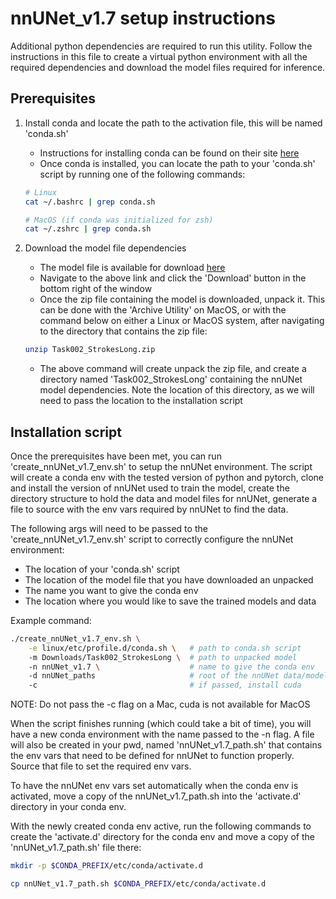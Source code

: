 # nnUNet_v1.7 setup instructions

Additional python dependencies are required to run this utility. Follow the
instructions in this file to create a virtual python environment with all the
required dependencies and download the model files required for inference.

## Prerequisites

1. Install conda and locate the path to the activation file, this will be named
'conda.sh'
    * Instructions for installing conda can be found on their site [here](https://conda.io/projects/conda/en/latest/user-guide/install/index.html)
    * Once conda is installed, you can locate the path to your 'conda.sh'
    script by running one of the following commands:
  
    ```bash
    # Linux
    cat ~/.bashrc | grep conda.sh
    ```

    ```zsh
    # MacOS (if conda was initialized for zsh)
    cat ~/.zshrc | grep conda.sh
    ```

2. Download the model file dependencies
    * The model file is available for download [here](https://mega.nz/file/Ph4U0JpA#KMO-hybcDdn_0J5KciI1HO_zYbNPsED_xnHhmCdqoBk)
    * Navigate to the above link and click the 'Download' button in the bottom
    right of the window
    * Once the zip file containing the model is downloaded, unpack it. This can
    be done with the 'Archive Utility' on MacOS, or with the command below on
    either a Linux or MacOS system, after navigating to the directory that
    contains the zip file:

    ```bash
    unzip Task002_StrokesLong.zip
    ```

    * The above command will create unpack the zip file, and create a directory
    named 'Task002_StrokesLong' containing the nnUNet model dependencies. Note
    the location of this directory, as we will need to pass the location to the
    installation script

## Installation script

Once the prerequisites have been met, you can run 'create_nnUNet_v1.7_env.sh' to
setup the nnUNet environment. The script will create a conda env with the tested
version of python and pytorch, clone and install the version of nnUNet used to
train the model, create the directory structure to hold the data and model files
for nnUNet, generate a file to source with the env vars required by nnUNet to
find the data.

The following args will need to be passed to the 'create_nnUNet_v1.7_env.sh'
script to correctly configure the nnUNet environment:

* The location of your 'conda.sh' script
* The location of the model file that you have downloaded an unpacked
* The name you want to give the conda env
* The location where you would like to save the trained models and data

Example command:

```bash
./create_nnUNet_v1.7_env.sh \
    -e linux/etc/profile.d/conda.sh \   # path to conda.sh script
    -m Downloads/Task002_StrokesLong \  # path to unpacked model 
    -n nnUNet_v1.7 \                    # name to give the conda env
    -d nnUNet_paths                     # root of the nnUNet data/model tree
    -c                                  # if passed, install cuda
```

NOTE: Do not pass the -c flag on a Mac, cuda is not available for MacOS

When the script finishes running (which could take a bit of time), you will have
a new conda environment with the name passed to the -n flag. A file will also be
created in your pwd, named 'nnUNet_v1.7_path.sh' that contains the env vars that
need to be defined for nnUNet to function properly. Source that file to set the
required env vars.

To have the nnUNet env vars set automatically when the conda env is activated,
move a copy of the nnUNet_v1.7_path.sh into the 'activate.d' directory in your
conda env.

With the newly created conda env active, run the following commands to create
the 'activate.d' directory for the conda env and move a copy of the
'nnUNet_v1.7_path.sh' file there:

```bash
mkdir -p $CONDA_PREFIX/etc/conda/activate.d
```

```bash
cp nnUNet_v1.7_path.sh $CONDA_PREFIX/etc/conda/activate.d
```
